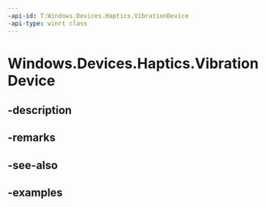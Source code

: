 ```yaml
---
-api-id: T:Windows.Devices.Haptics.VibrationDevice
-api-type: winrt class
---
```


<!-- Class syntax.
public class VibrationDevice 
-->

# Windows.Devices.Haptics.VibrationDevice

## -description

## -remarks

## -see-also

## -examples

